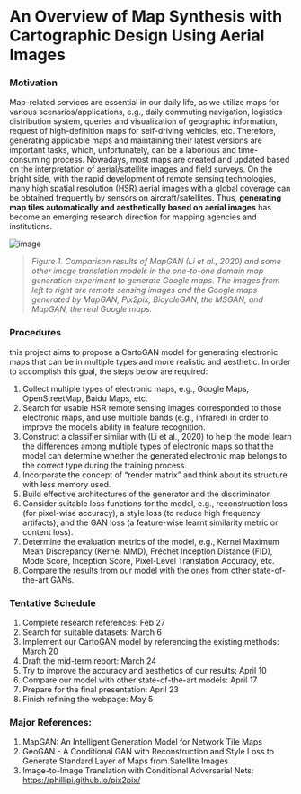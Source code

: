 # An Overview of Map Synthesis with Cartographic Design Using Aerial Images

### Motivation
Map-related services are essential in our daily life, as we utilize maps for various scenarios/applications, e.g., daily commuting navigation, logistics distribution system, queries and visualization of geographic information, request of high-definition maps for self-driving vehicles, etc. Therefore, generating applicable maps and maintaining their latest versions are important tasks, which, unfortunately, can be a laborious and time-consuming process. Nowadays, most maps are created and updated based on the interpretation of aerial/satellite images and field surveys. On the bright side, with the rapid development of remote sensing technologies, many high spatial resolution (HSR) aerial images with a global coverage can be obtained frequently by sensors on aircraft/satellites. Thus, **generating map tiles automatically and aesthetically based on aerial images** has become an emerging research direction for mapping agencies and institutions.

![image](https://user-images.githubusercontent.com/40613916/112277935-3d4b8880-8cbd-11eb-94e6-616a221becde.png)

> *Figure 1. Comparison results of MapGAN (Li et al., 2020) and some other image translation models in the one-to-one domain map generation experiment to generate Google maps. The images from left to right are remote sensing images and the Google maps generated by MapGAN, Pix2pix, BicycleGAN, the MSGAN, and MapGAN, the real Google maps.*

### Procedures
this project aims to propose a CartoGAN model for generating electronic maps that can be in multiple types and more realistic and aesthetic. In order to accomplish this goal, the steps below are required: 
1.	Collect multiple types of electronic maps, e.g., Google Maps, OpenStreetMap, Baidu Maps, etc. 
2.	Search for usable HSR remote sensing images corresponded to those electronic maps, and use multiple bands (e.g., infrared) in order to improve the model’s ability in feature recognition. 
3.	Construct a classifier similar with (Li et al., 2020) to help the model learn the differences among multiple types of electronic maps so that the model can determine whether the generated electronic map belongs to the correct type during the training process.
4.	Incorporate the concept of “render matrix” and think about its structure with less memory used. 
5.	Build effective architectures of the generator and the discriminator. 
6.	Consider suitable loss functions for the model, e.g., reconstruction loss (for pixel-wise accuracy), a style loss (to reduce high frequency artifacts), and the GAN loss (a feature-wise learnt similarity metric or content loss). 
7.	Determine the evaluation metrics of the model, e.g., Kernel Maximum Mean Discrepancy (Kernel MMD), Fréchet Inception Distance (FID), Mode Score, Inception Score, Pixel-Level Translation Accuracy, etc.
8.	Compare the results from our model with the ones from other state-of-the-art GANs.  

### Tentative Schedule 
1. Complete research references: Feb 27
2. Search for suitable datasets: March 6
3. Implement our CartoGAN model by referencing the existing methods: March 20
4. Draft the mid-term report: March 24
5. Try to improve the accuracy and aesthetics of our results: April 10
6. Compare our model with other state-of-the-art models: April 17
7. Prepare for the final presentation: April 23
8. Finish refining the webpage: May 5

### Major References:
1. MapGAN: An Intelligent Generation Model for Network Tile Maps
2. GeoGAN - A Conditional GAN with Reconstruction and Style Loss to Generate Standard Layer of Maps from Satellite Images
3. Image-to-Image Translation with Conditional Adversarial Nets: https://phillipi.github.io/pix2pix/
